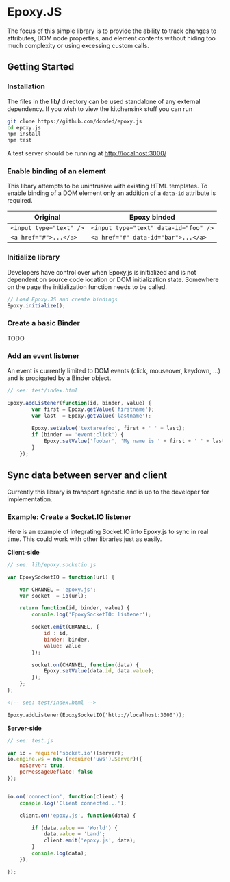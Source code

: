 # Epoxy.JS
The focus of this simple library is to provide the ability to track changes to attributes, DOM node properties, and element contents without hiding too much complexity or using  excessing custom calls.

## Getting Started

### Installation

The files in the **lib/** directory can be used standalone of any external dependency.  If you wish to view the kitchensink stuff you can run

```bash
git clone https://github.com/dcoded/epoxy.js
cd epoxy.js
npm install
npm test
```

A test server should be running at [http://localhost:3000/](http://localhost:3000/)

### Enable binding of an element
This libary attempts to be unintrusive with existing HTML templates. To enable binding of a DOM element only an addition of a `data-id` attribute is required.

Original | Epoxy binded
------ | ---------------------
```<input type="text" />``` | ```<input type="text" data-id="foo" />```
```<a href="#">...</a>``` | ```<a href="#" data-id="bar">...</a>```


### Initialize library

Developers have control over when Epoxy.js is initialized and is not dependent on source code location or DOM initialization state. Somewhere on the page the initialization function needs to be called.

```javascript
// Load Epoxy.JS and create bindings
Epoxy.initialize();
``` 

### Create a basic Binder
TODO


### Add an event listener
An event is currently limited to DOM events (click, mouseover, keydown, ...) and is propigated by a Binder object.

```javascript
// see: test/index.html

Epoxy.addListener(function(id, binder, value) {
        var first = Epoxy.getValue('firstname');
        var last  = Epoxy.getValue('lastname');
        
        Epoxy.setValue('textareafoo', first + ' ' + last);
        if (binder == 'event:click') {
            Epoxy.setValue('foobar', 'My name is ' + first + ' ' + last);
        }
    });
```

## Sync data between server and client
Currently this library is transport agnostic and is up to the developer for implementation.

### Example: Create a Socket.IO listener
Here is an example of integrating Socket.IO into Epoxy.js to sync in real time. This could work with other libraries just as easily.


**Client-side**

```javascript
// see: lib/epoxy.socketio.js

var EpoxySocketIO = function(url) {

    var CHANNEL = 'epoxy.js';
    var socket  = io(url);

    return function(id, binder, value) {
        console.log('EpoxySocketIO: listener');

        socket.emit(CHANNEL, {
            id : id,
            binder: binder,
            value: value
        });

        socket.on(CHANNEL, function(data) {
            Epoxy.setValue(data.id, data.value);
        });
    };
};
```

```html
<!-- see: test/index.html -->

Epoxy.addListener(EpoxySocketIO('http://localhost:3000'));
```

**Server-side**

```javascript
// see: test.js

var io = require('socket.io')(server);
io.engine.ws = new (require('uws').Server)({
    noServer: true,
    perMessageDeflate: false
});


io.on('connection', function(client) {
    console.log('Client connected...');

    client.on('epoxy.js', function(data) {

        if (data.value == 'World') {
            data.value = 'Land';
            client.emit('epoxy.js', data);
        }
        console.log(data);
    });

});
```

